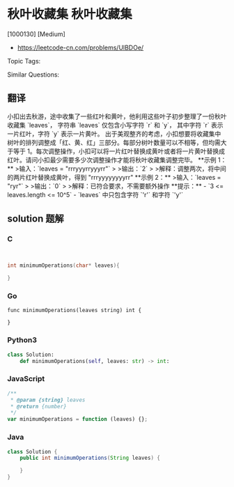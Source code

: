 # 秋叶收藏集 秋叶收藏集

[1000130] [Medium]

- https://leetcode-cn.com/problems/UlBDOe/

Topic Tags:

Similar Questions:

## 翻译

小扣出去秋游，途中收集了一些红叶和黄叶，他利用这些叶子初步整理了一份秋叶收藏集 \`leaves\`， 字符串 \`leaves\` 仅包含小写字符 \`r\` 和 \`y\`， 其中字符 \`r\` 表示一片红叶，字符 \`y\` 表示一片黄叶。 出于美观整齐的考虑，小扣想要将收藏集中树叶的排列调整成「红、黄、红」三部分。每部分树叶数量可以不相等，但均需大于等于 1。每次调整操作，小扣可以将一片红叶替换成黄叶或者将一片黄叶替换成红叶。请问小扣最少需要多少次调整操作才能将秋叶收藏集调整完毕。 \*\*示例 1：\*\* >输入：\`leaves = "rrryyyrryyyrr"\` > >输出：\`2\` > >解释：调整两次，将中间的两片红叶替换成黄叶，得到 "rrryyyyyyyyrr" \*\*示例 2：\*\* >输入：\`leaves = "ryr"\` > >输出：\`0\` > >解释：已符合要求，不需要额外操作 \*\*提示：\*\* - \`3 <= leaves.length <= 10^5\` - \`leaves\` 中只包含字符 \`'r'\` 和字符 \`'y'\`

## solution 题解

### C

```c


int minimumOperations(char* leaves){

}
```

### Go

```golang
func minimumOperations(leaves string) int {

}
```

### Python3

```python
class Solution:
    def minimumOperations(self, leaves: str) -> int:
```

### JavaScript

```javascript
/**
 * @param {string} leaves
 * @return {number}
 */
var minimumOperations = function (leaves) {};
```

### Java

```java
class Solution {
    public int minimumOperations(String leaves) {

    }
}
```
